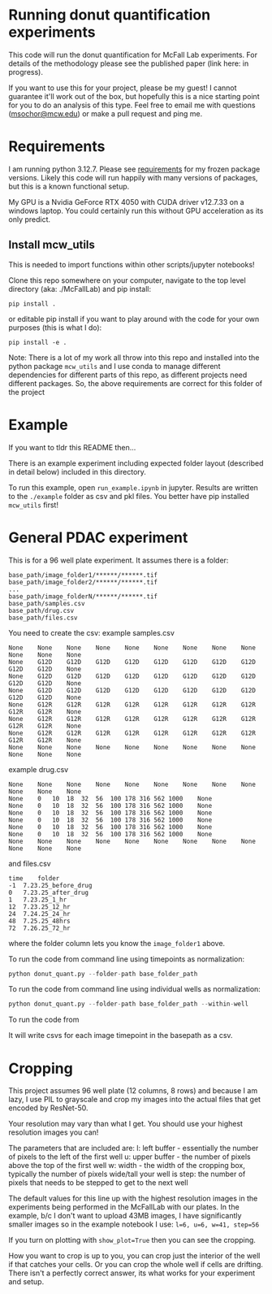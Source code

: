 # Running donut quantification experiments

This code will run the donut quantification for McFall Lab experiments.  For details of the methodology please see the published paper (link here: in progress). 

If you want to use this for your project, please be my guest!  I cannot guarantee it'll work out of the box, but hopefully this is a nice starting point for you to do an analysis of this type.  Feel free to email me with questions (msochor@mcw.edu) or make a pull request and ping me.

# Requirements
I am running python 3.12.7.  Please see [requirements](./requirements.txt) for my frozen package versions.  Likely this code will run happily with many versions of packages, but this is a known functional setup.

My GPU is a Nvidia GeForce RTX 4050 with CUDA driver v12.7.33 on a windows laptop.  You could certainly run this without GPU acceleration as its only predict.

## Install mcw_utils
This is needed to import functions within other scripts/jupyter notebooks!

Clone this repo somewhere on your computer, navigate to the top level directory (aka: ./McFallLab) and pip install:

`pip install .`

or editable pip install if you want to play around with the code for your own purposes (this is what I do):

`pip install -e .`

Note: There is a lot of my work all throw into this repo and installed into the python package `mcw_utils` and I use conda to manage different dependencies for different parts of this repo, as different projects need different packages.  So, the above requirements are correct for this folder of the project

# Example
If you want to tldr this README then...

There is an example experiment including expected folder layout (described in detail below) included in this directory.

To run this example, open `run_example.ipynb` in jupyter.  Results are written to the `./example` folder as csv and pkl files.  You better have pip installed `mcw_utils` first!  

# General PDAC experiment
This is for a 96 well plate experiment.  It assumes there is a folder:

```
base_path/image_folder1/******/******.tif
base_path/image_folder2/******/******.tif
...
base_path/image_folderN/******/******.tif
base_path/samples.csv
base_path/drug.csv
base_path/files.csv
```

You need to create the csv:
example samples.csv
```
None	None	None	None	None	None	None	None	None	None	None	None
None	G12D	G12D	G12D	G12D	G12D	G12D	G12D	G12D	G12D	G12D	None
None	G12D	G12D	G12D	G12D	G12D	G12D	G12D	G12D	G12D	G12D	None
None	G12D	G12D	G12D	G12D	G12D	G12D	G12D	G12D	G12D	G12D	None
None	G12R	G12R	G12R	G12R	G12R	G12R	G12R	G12R	G12R	G12R	None
None	G12R	G12R	G12R	G12R	G12R	G12R	G12R	G12R	G12R	G12R	None
None	G12R	G12R	G12R	G12R	G12R	G12R	G12R	G12R	G12R	G12R	None
None	None	None	None	None	None	None	None	None	None	None	None
```

example drug.csv
```
None	None	None	None	None	None	None	None	None	None	None	None
None	0	10	18	32	56	100	178	316	562	1000	None
None	0	10	18	32	56	100	178	316	562	1000	None
None	0	10	18	32	56	100	178	316	562	1000	None
None	0	10	18	32	56	100	178	316	562	1000	None
None	0	10	18	32	56	100	178	316	562	1000	None
None	0	10	18	32	56	100	178	316	562	1000	None
None	None	None	None	None	None	None	None	None	None	None	None

```

and files.csv
```
time	folder
-1	7.23.25_before_drug
0	7.23.25_after_drug
1	7.23.25_1_hr
12	7.23.25_12_hr
24	7.24.25_24_hr
48	7.25.25_48hrs
72	7.26.25_72_hr
```

where the folder column lets you know the `image_folder1` above.

To run the code from command line using timepoints as normalization:
```python
python donut_quant.py --folder-path base_folder_path
```

To run the code from command line using individual wells as normalization:
```python
python donut_quant.py --folder-path base_folder_path --within-well
```

To run the code from 

It will write csvs for each image timepoint in the basepath as a csv.

# Cropping
This project assumes 96 well plate (12 columns, 8 rows) and because I am lazy, I use PIL to grayscale and crop my images into the actual files that get encoded by ResNet-50.

Your resolution may vary than what I get.  You should use your highest resolution images you can!  

The parameters that are included are:
l: left buffer - essentially the number of pixels to the left of the first well
u: upper buffer - the number of pixels above the top of the first well
w: width - the width of the cropping box, typically the number of pixels wide/tall your well is
step: the number of pixels that needs to be stepped to get to the next well

The default values for this line up with the highest resolution images in the experiments being performed in the McFallLab with our plates.  In the example, b/c I don't want to upload 43MB images, I have significantly smaller images so in the example notebook I use: `l=6, u=6, w=41, step=56`

If you turn on plotting with `show_plot=True` then you can see the cropping.

How you want to crop is up to you, you can crop just the interior of the well if that catches your cells.  Or you can crop the whole well if cells are drifting.  There isn't a perfectly correct answer, its what works for your experiment and setup.